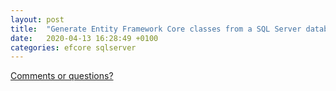 ```yaml
---
layout: post
title:  "Generate Entity Framework Core classes from a SQL Server database project - .dacpac file"
date:   2020-04-13 16:28:49 +0100
categories: efcore sqlserver
---
```


[Comments or questions?](https://github.com/ErikEJ/erikej.github.io/issues/4)
